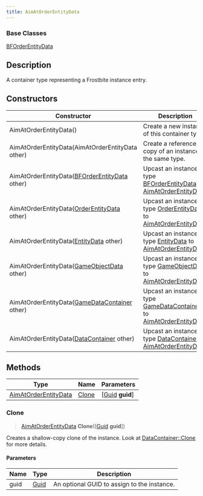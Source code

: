 ```yaml
---
title: AimAtOrderEntityData
---
```

### Base Classes

[BFOrderEntityData](BFOrderEntityData)

## Description

A container type representing a Frostbite instance entry.

## Constructors

| Constructor                                                                     | Description                                                                                                                     |
| ------------------------------------------------------------------------------- | ------------------------------------------------------------------------------------------------------------------------------- |
| AimAtOrderEntityData()                                                          | Create a new instance of this container type.                                                                                   |
| AimAtOrderEntityData(AimAtOrderEntityData other)                                | Create a reference copy of an instance of the same type.                                                                        |
| AimAtOrderEntityData([BFOrderEntityData](BFOrderEntityData) other)              | Upcast an instance of type [BFOrderEntityData](BFOrderEntityData) to [AimAtOrderEntityData](AimAtOrderEntityData).              |
| AimAtOrderEntityData([OrderEntityData](OrderEntityData) other)                  | Upcast an instance of type [OrderEntityData](OrderEntityData) to [AimAtOrderEntityData](AimAtOrderEntityData).                  |
| AimAtOrderEntityData([EntityData](EntityData) other)                            | Upcast an instance of type [EntityData](EntityData) to [AimAtOrderEntityData](AimAtOrderEntityData).                            |
| AimAtOrderEntityData([GameObjectData](GameObjectData) other)                    | Upcast an instance of type [GameObjectData](GameObjectData) to [AimAtOrderEntityData](AimAtOrderEntityData).                    |
| AimAtOrderEntityData([GameDataContainer](GameDataContainer) other)              | Upcast an instance of type [GameDataContainer](GameDataContainer) to [AimAtOrderEntityData](AimAtOrderEntityData).              |
| AimAtOrderEntityData([DataContainer](/vext/ref/shared/class/datacontainer) other) | Upcast an instance of type [DataContainer](/vext/ref/shared/class/datacontainer) to [AimAtOrderEntityData](AimAtOrderEntityData). |

## Methods

| Type                                         | Name            | Parameters                                     |
| -------------------------------------------- | --------------- | ---------------------------------------------- |
| [AimAtOrderEntityData](AimAtOrderEntityData) | [Clone](#clone) | \[[Guid](/vext/ref/shared/class/guid) **guid**\] |

### Clone

> [AimAtOrderEntityData](AimAtOrderEntityData) **Clone**(\[[Guid](/vext/ref/shared/class/guid) **guid**\])

Creates a shallow-copy clone of the instance. Look at [DataContainer::Clone](/vext/ref/shared/class/datacontainer#clone) for more details.

#### Parameters

| Name | Type         | Description                                 |
| ---- | ------------ | ------------------------------------------- |
| guid | [Guid](Guid) | An optional GUID to assign to the instance. |
